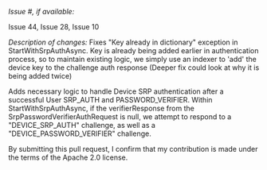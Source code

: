 *Issue #, if available:*
 
 Issue 44,
 Issue 28,
 Issue 10

*Description of changes:*
Fixes "Key already in dictionary" exception in StartWithSrpAuthAsync.
	Key is already being added earlier in authentication process, so to maintain existing logic, we simply use an indexer
	to 'add' the device key to the challenge auth response (Deeper fix could look at why it is being added twice)

Adds necessary logic to handle Device SRP authentication after a successful User SRP_AUTH and PASSWORD_VERIFIER.
	Within StartWithSrpAuthAsync, if the verifierResponse from the SrpPasswordVerifierAuthRequest is null, we attempt to respond
	to a "DEVICE_SRP_AUTH" challenge, as well as a "DEVICE_PASSWORD_VERIFIER" challenge. 

By submitting this pull request, I confirm that my contribution is made under the terms of the Apache 2.0 license.
